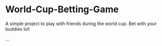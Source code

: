 # World-Cup-Betting-Game

A simple project to play with friends during the world cup. Bet with your buddies lol!

...